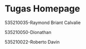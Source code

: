 <!DOCTYPE html>
<html>
<head>
</head>
<body>

<h1>Tugas Homepage</h1>
<p>535210035-Raymond Briant Calvalie</p>
<p>535210050-Dionathan</p>
<p>535210022-Roberto Davin</p>
  
</body>
</html>
